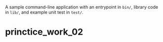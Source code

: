 A sample command-line application with an entrypoint in `bin/`, library code
in `lib/`, and example unit test in `test/`.
# princtice_work_02
